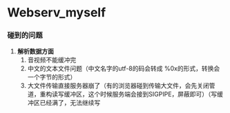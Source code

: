 # Webserv_myself


### 碰到的问题
1. **解析数据方面**
   1. 音视频不能缓冲完
   2. 中文的文本文件问题（中文名字的utf-8的码会转成 %0x的形式，转换会一个字节的形式）
   3. 大文件传输直接服务器崩了（有的浏览器碰到传输大文件，会先关闭管道，重构读写缓冲区，这个时候服务端会接到SIGPIPE，屏蔽即可）（写缓冲区已经满了，无法继续写
